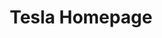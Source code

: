 ---
title: Tesla Homepage
description: Static Tesla Homepage built for training
thumbnail_title: Tesla
thumbnail_url: 'nuxt-tesla-thumbnail.png'
repository_url: https://github.com/Redemption198/nuxt-tesla
demo_url: https://redemption198.github.io/tesla
builtWithLibs: [
    {
        name: 'Nuxt',
        site: 'https://v3.nuxtjs.org/',
        logo: 'https://nuxtjs.org/design-kit/white-text.svg',
    },
    {
        name: 'VueUse',
        site: 'https://vueuse.org/',
        logo: 'https://d33wubrfki0l68.cloudfront.net/2f6479d73bc25170dc532dd42e059166573bf478/61057/favicon.svg',
    },

    {
        name: 'Tailwind CSS',
        site: 'https://tailwindcss.com/',
        logo: 'https://tailwindcss.com/_next/static/media/tailwindcss-mark.79614a5f61617ba49a0891494521226b.svg',
    },]
---